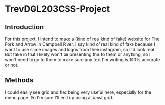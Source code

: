 # TrevDGL203CSS-Project

## Introduction
For this project, I intend to make a (kind of real kind of fake) website for The Fork and Arrow in Campbell River. I say kind of real kind of fake because I want to use some images and logos from their instagram, so it'd look real. But fake in that I likely won't be presenting this to them or anything, so I won't need to go to them to make sure any text I'm writing is 100% accurate or not.

## Methods
I could easily see grid and flex being very useful here, especially for the menu page. So I'm sure I'll end up using at *least* grid.